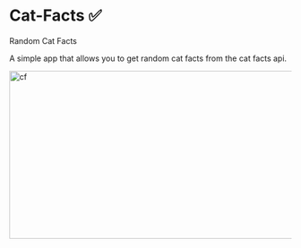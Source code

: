 # Cat-Facts ✅
Random Cat Facts 

A simple app that allows you to get random cat facts from the cat facts api.

<img width="1200" height= "300" alt="cf" src="https://user-images.githubusercontent.com/24784219/181697497-95192193-441a-42d9-8db2-2a2b9fc2b4db.png">
